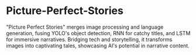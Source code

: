 # Picture-Perfect-Stories
"Picture Perfect Stories" merges image processing and language generation, fusing YOLO's object detection, RNN for catchy titles, and LSTM for immersive narratives. Bridging tech and storytelling, it transforms images into captivating tales, showcasing AI's potential in narrative content.
